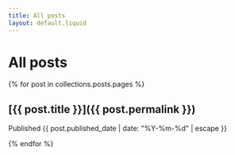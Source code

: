 ```yaml
---
title: All posts
layout: default.liquid
---
```

# All posts

{% for post in collections.posts.pages %}
## [{{ post.title }}]({{ post.permalink }})
<p class="published_date">
  Published {{ post.published_date | date: "%Y-%m-%d" | escape }}
</p>

{% endfor %}
